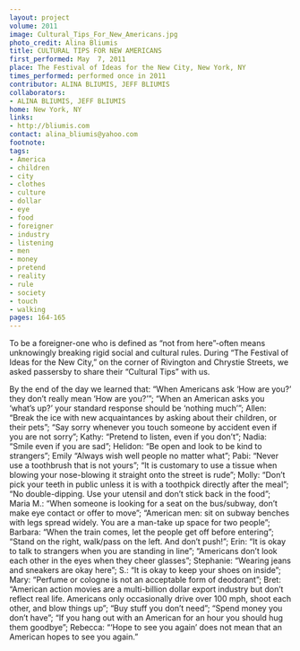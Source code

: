 ```yaml
---
layout: project
volume: 2011
image: Cultural_Tips_For_New_Americans.jpg
photo_credit: Alina Bliumis
title: CULTURAL TIPS FOR NEW AMERICANS
first_performed: May  7, 2011
place: The Festival of Ideas for the New City, New York, NY
times_performed: performed once in 2011
contributor: ALINA BLIUMIS, JEFF BLIUMIS
collaborators:
- ALINA BLIUMIS, JEFF BLIUMIS
home: New York, NY
links:
- http://bliumis.com
contact: alina_bliumis@yahoo.com
footnote: 
tags:
- America
- children
- city
- clothes
- culture
- dollar
- eye
- food
- foreigner
- industry
- listening
- men
- money
- pretend
- reality
- rule
- society
- touch
- walking
pages: 164-165
---
```


To be a foreigner-one who is defined as “not from here”-often means unknowingly breaking rigid social and cultural rules. During “The Festival of Ideas for the New City,” on the corner of Rivington and Chrystie Streets, we asked passersby to share their “Cultural Tips” with us. 

By the end of the day we learned that: “When Americans ask ‘How are you?’ they don’t really mean ‘How are you?’”; “When an American asks you ‘what’s up?’ your standard response should be ‘nothing much’”; Allen: “Break the ice with new acquaintances by asking about their children, or their pets”; “Say sorry whenever you touch someone by accident even if you are not sorry”; Kathy: “Pretend to listen, even if you don’t”; Nadia: “Smile even if you are sad”; Helidon: “Be open and look to be kind to strangers”; Emily “Always wish well people no matter what”; Pabi: “Never use a toothbrush that is not yours”; “It is customary to use a tissue when blowing your nose-blowing it straight onto the street is rude”; Molly: “Don’t pick your teeth in public unless it is with a toothpick directly after the meal”; “No double-dipping. Use your utensil and don’t stick back in the food”; Maria M.: “When someone is looking for a seat on the bus/subway, don’t make eye contact or offer to move”; “American men: sit on subway benches with legs spread widely. You are a man-take up space for two people”; Barbara: “When the train comes, let the people get off before entering”; “Stand on the right, walk/pass on the left. And don’t push!”; Erin: “It is okay to talk to strangers when you are standing in line”; “Americans don’t look each other in the eyes when they cheer glasses”; Stephanie: “Wearing jeans and sneakers are okay here”; S.: “It is okay to keep your shoes on inside”; Mary: “Perfume or cologne is not an acceptable form of deodorant”; Bret: “American action movies are a multi-billion dollar export industry but don’t reflect real life. Americans only occasionally drive over 100 mph, shoot each other, and blow things up”; “Buy stuff you don’t need”; “Spend money you don’t have”; “If you hang out with an American for an hour you should hug them goodbye”; Rebecca: “‘Hope to see you again’ does not mean that an American hopes to see you again.”
